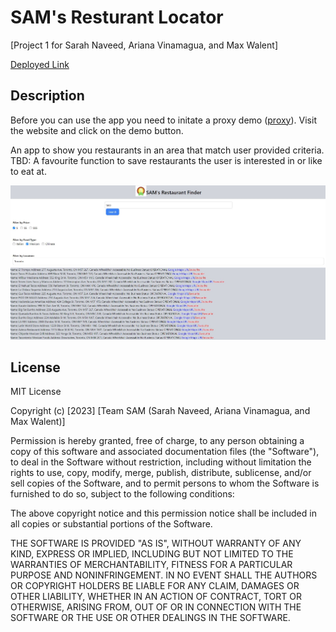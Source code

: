 # SAM's Resturant Locator

[Project 1 for Sarah Naveed, Ariana Vinamagua, and Max Walent]

<a href='https://r3gal0.github.io/Project01/'>Deployed Link</a>

## Description

Before you can use the app you need to initate a proxy demo (<a href='https://cors-anywhere.herokuapp.com/'>proxy</a>). Visit the website and click on the demo button.

An app to show you restaurants in an area that match user provided criteria. TBD: A favourite function to save restaurants the user is interested in or like to eat at.

<img src='./assets/images/img1.JPG' alt='Image of the website'/>

## License

MIT License

Copyright (c) [2023] [Team SAM (Sarah Naveed, Ariana Vinamagua, and Max Walent)]

Permission is hereby granted, free of charge, to any person obtaining a copy
of this software and associated documentation files (the "Software"), to deal
in the Software without restriction, including without limitation the rights
to use, copy, modify, merge, publish, distribute, sublicense, and/or sell
copies of the Software, and to permit persons to whom the Software is
furnished to do so, subject to the following conditions:

The above copyright notice and this permission notice shall be included in all
copies or substantial portions of the Software.

THE SOFTWARE IS PROVIDED "AS IS", WITHOUT WARRANTY OF ANY KIND, EXPRESS OR
IMPLIED, INCLUDING BUT NOT LIMITED TO THE WARRANTIES OF MERCHANTABILITY,
FITNESS FOR A PARTICULAR PURPOSE AND NONINFRINGEMENT. IN NO EVENT SHALL THE
AUTHORS OR COPYRIGHT HOLDERS BE LIABLE FOR ANY CLAIM, DAMAGES OR OTHER
LIABILITY, WHETHER IN AN ACTION OF CONTRACT, TORT OR OTHERWISE, ARISING FROM,
OUT OF OR IN CONNECTION WITH THE SOFTWARE OR THE USE OR OTHER DEALINGS IN THE
SOFTWARE.

